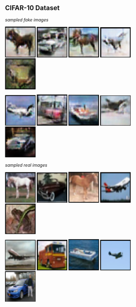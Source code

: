## CIFAR-10 Dataset

*sampled fake images*
<p float="left">
<img src="images/sample_1_fake.png" width="100">
<img src="images/sample_2_fake.png" width="100">
<img src="images/sample_3_fake.png" width="100">
<img src="images/sample_4_fake.png" width="100">
<img src="images/sample_9_fake.png" width="100"></p>
<p float="left">
<img src="images/sample_5_fake.png" width="100">
<img src="images/sample_6_fake.png" width="100">
<img src="images/sample_7_fake.png" width="100">
<img src="images/sample_8_fake.png" width="100">
<img src="images/sample_10_fake.png" width="100"></p>

*sampled real images*
<p float="left">
<img src="images/sample_1_real.png" width="100">
<img src="images/sample_2_real.png" width="100">
<img src="images/sample_3_real.png" width="100">
<img src="images/sample_4_real.png" width="100">
<img src="images/sample_9_real.png" width="100"></p>
<p float="left">
<img src="images/sample_5_real.png" width="100">
<img src="images/sample_6_real.png" width="100">
<img src="images/sample_7_real.png" width="100">
<img src="images/sample_8_real.png" width="100">
<img src="images/sample_10_real.png" width="100"></p>
